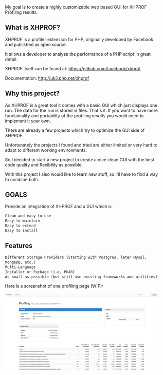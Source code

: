 My goal is to create a highly customizable web based GUI for XHPROF Profiling results.

## What is XHPROF?

XHPROF is a profiler extension for PHP, originally developed by Facebook and published as open source.

It allows a developer to analyze the performance of a PHP script in great detail.

XHPROF itself can be found at: https://github.com/facebook/xhprof

Documentation: http://uk3.php.net/xhprof

## Why this project?

As XHPROF is a great tool it comes with a basic GUI which just displays one run. The data for the run is stored in files. That's it. If you want to have more functionality and portability of the profiling results you would need to implement it your own.

There are already a few projects which try to optimize the GUI side of XHPROF.

Unfortunately the projects I found and tried are either limited or very hard to adapt to different working environments.

So I decided to start a new project to create a nice clean GUI with the best code quality and flexibility as possible.

With this project I also would like to learn new stuff, so I'll have to find a way to combine both.

## GOALS

Provide an integration of XHPROF and a GUI which is

    Clean and easy to use
    Easy to maintain
    Easy to extend
    Easy to install

## Features

    Different Storage Providers (Starting with Postgres, later Mysql, MongoDB, etc.)
    Multi-Language
    Installer or Package (i.e. PHAR)
    As small as possible (but still use existing frameworks and utilities)


Here is a screenshot of one profiling page (WIP):

![](screenshots/profiling-view-wip.png)